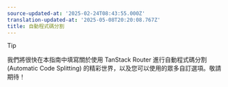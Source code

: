 ```yaml
---
source-updated-at: '2025-02-24T08:43:55.000Z'
translation-updated-at: '2025-05-08T20:20:08.767Z'
title: 自動程式碼分割
---
```


> [!TIP]
> 我們將很快在本指南中填寫關於使用 TanStack Router 進行自動程式碼分割 (Automatic Code Splitting) 的精彩世界，以及您可以使用的眾多自訂選項。敬請期待！

<!-- 包含基本配置詳情及程式碼分割分組選項，這些功能是在 https://github.com/TanStack/router/pull/3355 中引入的-->
